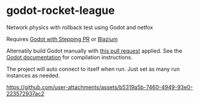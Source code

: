 # godot-rocket-league

Network physics with rollback test using Godot and netfox

Requires [Godot with Stepping PR](https://github.com/albertok/godot) or [Blazium](https://blazium.app/)

Alternatily build Godot manually with [this pull request](https://github.com/godotengine/godot/pull/76462) applied. See the [Godot documentation](https://docs.godotengine.org/en/stable/contributing/development/compiling/index.html) for compilation instructions.

The project will auto connect to itself when run. Just set as many run instances as needed.


https://github.com/user-attachments/assets/b5319a5b-7460-4949-93e0-223572937ac2

